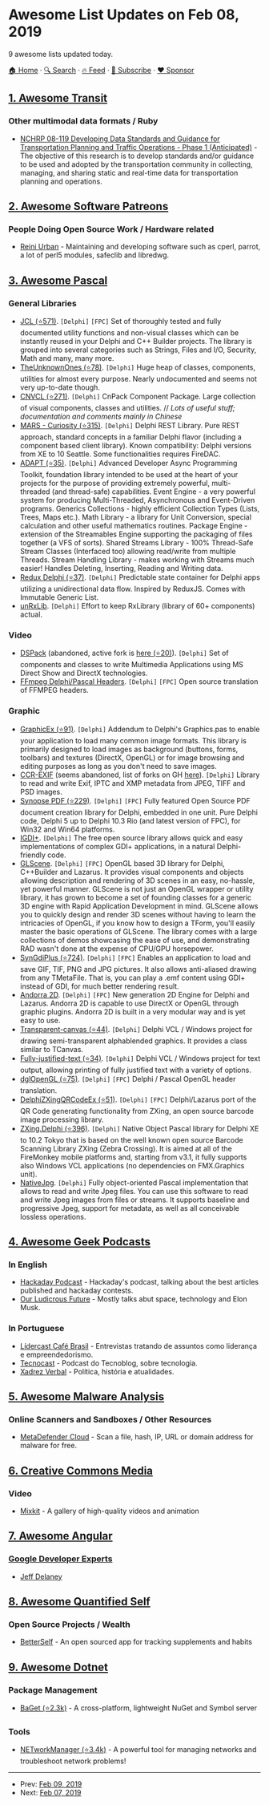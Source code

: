 # Awesome List Updates on Feb 08, 2019

9 awesome lists updated today.

[🏠 Home](/README.md) · [🔍 Search](https://www.trackawesomelist.com/search/) · [🔥 Feed](https://www.trackawesomelist.com/rss.xml) · [📮 Subscribe](https://trackawesomelist.us17.list-manage.com/subscribe?u=d2f0117aa829c83a63ec63c2f&id=36a103854c) · [❤️  Sponsor](https://github.com/sponsors/theowenyoung)



## [1. Awesome Transit](/content/CUTR-at-USF/awesome-transit/README.md)

### Other multimodal data formats / Ruby

*   [NCHRP 08-119 Developing Data Standards and Guidance for Transportation Planning and Traffic Operations - Phase 1 (Anticipated)](http://apps.trb.org/cmsfeed/TRBNetProjectDisplay.asp?ProjectID=4543) - The objective of this research is to develop standards and/or guidance to be used and adopted by the transportation community in collecting, managing, and sharing static and real-time data for transportation planning and operations.

## [2. Awesome Software Patreons](/content/uraimo/awesome-software-patreons/README.md)

### People Doing Open Source Work / Hardware related

*   [Reini Urban](https://www.patreon.com/rurban) - Maintaining and developing software such as cperl, parrot, a lot of perl5 modules, safeclib and libredwg.

## [3. Awesome Pascal](/content/Fr0sT-Brutal/awesome-pascal/README.md)

### General Libraries

*   [JCL (⭐571)](https://github.com/project-jedi/jcl). `[Delphi]` `[FPC]` Set of thoroughly tested and fully documented utility functions and non-visual classes which can be instantly reused in your Delphi and C++ Builder projects. The library is grouped into several categories such as Strings, Files and I/O, Security, Math and many, many more.
*   [TheUnknownOnes (⭐78)](https://github.com/chaosben/theunknownones). `[Delphi]` Huge heap of classes, components, utilities for almost every purpose. Nearly undocumented and seems not very up-to-date though.
*   [CNVCL (⭐271)](https://github.com/cnpack/cnvcl). `[Delphi]` CnPack Component Package. Large collection of visual components, classes and utilities. // *Lots of useful stuff; documentation and comments mainly in Chinese*
*   [MARS - Curiosity (⭐315)](https://github.com/andrea-magni/MARS). `[Delphi]` Delphi REST Library. Pure REST approach, standard concepts in a familiar Delphi flavor (including a component based client library). Known compatibility: Delphi versions from XE to 10 Seattle. Some functionalities requires FireDAC.
*   [ADAPT (⭐35)](https://github.com/LaKraven/ADAPT). `[Delphi]` Advanced Developer Async Programming Toolkit, foundation library intended to be used at the heart of your projects for the purpose of providing extremely powerful, multi-threaded (and thread-safe) capabilities. Event Engine - a very powerful system for producing Multi-Threaded, Asynchronous and Event-Driven programs. Generics Collections - highly efficient Collection Types (Lists, Trees, Maps etc.). Math Library - a library for Unit Conversion, special calculation and other useful mathematics routines. Package Engine - extension of the Streamables Engine supporting the packaging of files together (a VFS of sorts). Shared Streams Library - 100% Thread-Safe Stream Classes (Interfaced too) allowing read/write from multiple Threads. Stream Handling Library - makes working with Streams much easier! Handles Deleting, Inserting, Reading and Writing data.
*   [Redux Delphi (⭐37)](https://github.com/pierrejean-coudert/ReduxDelphi). `[Delphi]` Predictable state container for Delphi apps utilizing a unidirectional data flow. Inspired by ReduxJS. Comes with Immutable Generic List.
*   [unRxLib](http://www.micrel.cz/RxLib/dfiles.htm). `[Delphi]` Effort to keep RxLibrary (library of 60+ components) actual.

### Video

*   [DSPack](https://code.google.com/p/dspack) (abandoned, active fork is [here (⭐20)](https://github.com/micha137/dspack-continued-mirror-for-delphinus)). `[Delphi]` Set of components and classes to write Multimedia Applications using MS Direct Show and DirectX technologies.
*   [FFmpeg Delphi/Pascal Headers](http://www.delphiffmpeg.com/headers). `[Delphi]` `[FPC]` Open source translation of FFMPEG headers.

### Graphic

*   [GraphicEx (⭐91)](https://github.com/mike-lischke/GraphicEx). `[Delphi]` Addendum to Delphi's Graphics.pas to enable your application to load many common image formats. This library is primarily designed to load images as background (buttons, forms, toolbars) and textures (DirectX, OpenGL) or for image browsing and editing purposes as long as you don't need to save images.
*   [CCR-EXIF](https://code.google.com/p/ccr-exif) (seems abandoned, list of forks on GH [here](https://github.com/search?l=Pascal\&o=desc\&q=ccr-exif\&s=updated\&type=Repositories)). `[Delphi]` Library to read and write Exif, IPTC and XMP metadata from JPEG, TIFF and PSD images.
*   [Synopse PDF (⭐229)](https://github.com/synopse/SynPDF). `[Delphi]` `[FPC]` Fully featured Open Source PDF document creation library for Delphi, embedded in one unit. Pure Delphi code, Delphi 5 up to Delphi 10.3 Rio (and latest version of FPC), for Win32 and Win64 platforms.
*   [IGDI+](https://sourceforge.net/projects/igdiplus). `[Delphi]` The free open source library allows quick and easy implementations of complex GDI+ applications, in a natural Delphi-friendly code.
*   [GLScene](https://sourceforge.net/projects/glscene). `[Delphi]` `[FPC]` OpenGL based 3D library for Delphi, C++Builder and Lazarus. It provides visual components and objects allowing description and rendering of 3D scenes in an easy, no-hassle, yet powerful manner. GLScene is not just an OpenGL wrapper or utility library, it has grown to become a set of founding classes for a generic 3D engine with Rapid Application Development in mind. GLScene allows you to quickly design and render 3D scenes without having to learn the intricacies of OpenGL, if you know how to design a TForm, you'll easily master the basic operations of GLScene. The library comes with a large collections of demos showcasing the ease of use, and demonstrating RAD wasn't done at the expense of CPU/GPU horsepower.
*   [SynGdiPlus (⭐724)](https://github.com/synopse/mORMot/blob/master/SynGdiPlus.pas). `[Delphi]` `[FPC]` Enables an application to load and save GIF, TIF, PNG and JPG pictures. It also allows anti-aliased drawing from any TMetaFile. That is, you can play a .emf content using GDI+ instead of GDI, for much better rendering result.
*   [Andorra 2D](http://sourceforge.net/projects/andorra). `[Delphi]` `[FPC]` New generation 2D Engine for Delphi and Lazarus. Andorra 2D is capable to use DirectX or OpenGL through graphic plugins. Andorra 2D is built in a very modular way and is yet easy to use.
*   [Transparent-canvas (⭐44)](https://github.com/vintagedave/transparent-canvas). `[Delphi]` Delphi VCL / Windows project for drawing semi-transparent alphablended graphics. It provides a class similar to TCanvas.
*   [Fully-justified-text (⭐34)](https://github.com/vintagedave/fully-justified-text). `[Delphi]` Delphi VCL / Windows project for text output, allowing printing of fully justified text with a variety of options.
*   [dglOpenGL (⭐75)](https://github.com/SaschaWillems/dglOpenGL). `[Delphi]` `[FPC]` Delphi / Pascal OpenGL header translation.
*   [DelphiZXingQRCodeEx (⭐51)](https://github.com/MichaelDemidov/DelphiZXingQRCodeEx). `[Delphi]` `[FPC]` Delphi/Lazarus port of the QR Code generating functionality from ZXing, an open source barcode image processing library.
*   [ZXing.Delphi (⭐396)](https://github.com/Spelt/ZXing.Delphi). `[Delphi]` Native Object Pascal library for Delphi XE to 10.2 Tokyo that is based on the well known open source Barcode Scanning Library ZXing (Zebra Crossing). It is aimed at all of the FireMonkey mobile platforms and, starting from v3.1, it fully supports also Windows VCL applications (no dependencies on FMX.Graphics unit).
*   [NativeJpg](https://code.google.com/p/simdesign). `[Delphi]` Fully object-oriented Pascal implementation that allows to read and write Jpeg files. You can use this software to read and write Jpeg images from files or streams. It supports baseline and progressive Jpeg, support for metadata, as well as all conceivable lossless operations.

## [4. Awesome Geek Podcasts](/content/ayr-ton/awesome-geek-podcasts/README.md)

### In English

*   [Hackaday Podcast](https://hackaday.com/category/podcasts/) - Hackaday's podcast, talking about the best articles published and hackaday contests.
*   [Our Ludicrous Future](https://ourludicrousfuture.com/) - Mostly talks abut space, technology and Elon Musk.

### In Portuguese

*   [Lídercast Café Brasil](http://www.portalcafebrasil.com.br/todos/lidercast/) - Entrevistas tratando de assuntos como liderança e empreendedorismo.
*   [Tecnocast](https://tecnoblog.net/categoria/podcast/) - Podcast do Tecnoblog, sobre tecnologia.
*   [Xadrez Verbal](https://xadrezverbal.com/category/audio/podcast-do-xadrez-verbal/) - Política, história e atualidades.

## [5. Awesome Malware Analysis](/content/rshipp/awesome-malware-analysis/README.md)

### Online Scanners and Sandboxes / Other Resources

*   [MetaDefender Cloud](https://metadefender.opswat.com/) - Scan a file, hash, IP, URL or
    domain address for malware for free.

## [6. Creative Commons Media](/content/shime/creative-commons-media/README.md)

### Video

*   [Mixkit](https://mixkit.co/) - A gallery of high-quality videos and animation

## [7. Awesome Angular](/content/PatrickJS/awesome-angular/README.md)

### [Google Developer Experts](https://developers.google.com/experts/all/technology/web-technologies)

*   [Jeff Delaney](https://twitter.com/jeffdelaney23)

## [8. Awesome Quantified Self](/content/woop/awesome-quantified-self/README.md)

### Open Source Projects / Wealth

*   [BetterSelf](https://betterself.io) - An open sourced app for tracking supplements and habits

## [9. Awesome Dotnet](/content/quozd/awesome-dotnet/README.md)

### Package Management

*   [BaGet (⭐2.3k)](https://github.com/loic-sharma/BaGet/) - A cross-platform, lightweight NuGet and Symbol server

### Tools

*   [NETworkManager (⭐3.4k)](https://github.com/BornToBeRoot/NETworkManager) - A powerful tool for managing networks and troubleshoot network problems!

---

- Prev: [Feb 09, 2019](/content/2019/02/09/README.md)
- Next: [Feb 07, 2019](/content/2019/02/07/README.md)